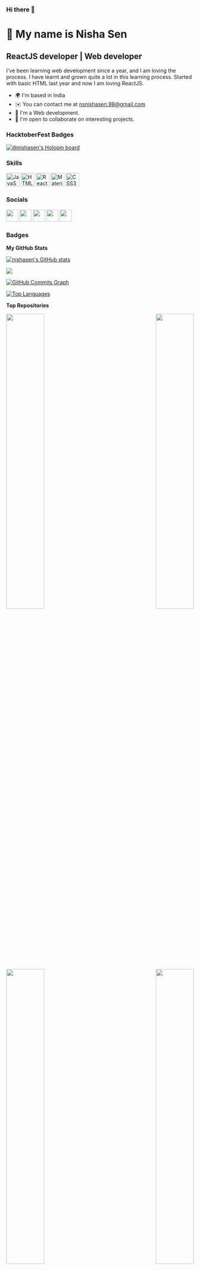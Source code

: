 ### Hi there 👋

👋 My name is Nisha Sen
==========================

ReactJS developer | Web developer
---------------------------------

I've been learning web development since a year, and I am loving the process. I have learnt and grown quite a lot in this learning process. Started with basic HTML last year and now I am loving ReactJS.

* 🌍  I'm based in India
* ✉️  You can contact me at [nsnishasen.98@gmail.com](mailto:nsnishasen.98@gmail.com)
* 🧠  I'm a Web development.
* 🤝  I'm open to collaborate on interesting projects.

### HacktoberFest Badges

[![@nishasen's Holopin board](https://holopin.me/nishasen)](https://holopin.io/@nishasen)

### Skills

<p align="left">
<a href="https://developer.mozilla.org/en-US/docs/Web/JavaScript" target="_blank" rel="noreferrer"><img src="https://raw.githubusercontent.com/danielcranney/readme-generator/main/public/icons/skills/javascript-colored.svg" width="36" height="36" alt="JavaScript" /></a>
<a href="https://developer.mozilla.org/en-US/docs/Glossary/HTML5" target="_blank" rel="noreferrer"><img src="https://raw.githubusercontent.com/danielcranney/readme-generator/main/public/icons/skills/html5-colored.svg" width="36" height="36" alt="HTML5" /></a>
<a href="https://reactjs.org/" target="_blank" rel="noreferrer"><img src="https://raw.githubusercontent.com/danielcranney/readme-generator/main/public/icons/skills/react-colored.svg" width="36" height="36" alt="React" /></a>
<a href="https://mui.com/" target="_blank" rel="noreferrer"><img src="https://raw.githubusercontent.com/danielcranney/readme-generator/main/public/icons/skills/materialui-colored.svg" width="36" height="36" alt="Material UI" /></a>
<a href="https://www.w3.org/TR/CSS/#css" target="_blank" rel="noreferrer"><img src="https://raw.githubusercontent.com/danielcranney/readme-generator/main/public/icons/skills/css3-colored.svg" width="36" height="36" alt="CSS3" /></a>
</p>

### Socials

<p align="left"> <a href="https://discord.com/users/Nisha Sen#5060" target="_blank" rel="noreferrer"><img src="https://raw.githubusercontent.com/danielcranney/readme-generator/main/public/icons/socials/discord.svg" width="32" height="32" /></a> <a href="https://www.github.com/nishasen" target="_blank" rel="noreferrer"><img src="https://raw.githubusercontent.com/danielcranney/readme-generator/main/public/icons/socials/github.svg" width="32" height="32" /></a> <a href="https://www.linkedin.com/in/nisha-sen-13644b191" target="_blank" rel="noreferrer"><img src="https://raw.githubusercontent.com/danielcranney/readme-generator/main/public/icons/socials/linkedin.svg" width="32" height="32" /></a> <a href="http://www.medium.com/@nsnishasen.98" target="_blank" rel="noreferrer"><img src="https://raw.githubusercontent.com/danielcranney/readme-generator/main/public/icons/socials/medium.svg" width="32" height="32" /></a> <a href="https://www.twitter.com/NishaSe58693459" target="_blank" rel="noreferrer"><img src="https://raw.githubusercontent.com/danielcranney/readme-generator/main/public/icons/socials/twitter.svg" width="32" height="32" /></a></p>

### Badges

<b>My GitHub Stats</b>

<a href="http://www.github.com/nishasen"><img src="https://github-readme-stats.vercel.app/api?username=nishasen&show_icons=true&hide=&count_private=true&title_color=0891b2&text_color=ffffff&icon_color=0891b2&bg_color=1c1917&hide_border=true&show_icons=true" alt="nishasen's GitHub stats" /></a>

<a href="http://www.github.com/nishasen"><img src="https://github-readme-streak-stats.herokuapp.com/?user=nishasen&stroke=ffffff&background=1c1917&ring=0891b2&fire=0891b2&currStreakNum=ffffff&currStreakLabel=0891b2&sideNums=ffffff&sideLabels=ffffff&dates=ffffff&hide_border=true" /></a>

<a href="http://www.github.com/nishasen"><img src="https://activity-graph.herokuapp.com/graph?username=nishasen&bg_color=1c1917&color=ffffff&line=0891b2&point=ffffff&area_color=1c1917&area=true&hide_border=true&custom_title=GitHub%20Commits%20Graph" alt="GitHub Commits Graph" /></a>

<a href="https://github.com/nishasen" align="left"><img src="https://github-readme-stats.vercel.app/api/top-langs/?username=nishasen&langs_count=10&title_color=0891b2&text_color=ffffff&icon_color=0891b2&bg_color=1c1917&hide_border=true&locale=en&custom_title=Top%20%Languages" alt="Top Languages" /></a>

<b>Top Repositories</b>

<div width="100%" align="center"><a href="https://github.com/nishasen/Diagon-Alley-Mockbee-Final" align="left"><img align="left" width="45%" src="https://github-readme-stats.vercel.app/api/pin/?username=nishasen&repo=Diagon-Alley-Mockbee-Final&title_color=0891b2&text_color=ffffff&icon_color=0891b2&bg_color=1c1917&hide_border=true&locale=en" /></a><a href="https://github.com/nishasen/Vibes" align="right"><img align="right" width="45%" src="https://github-readme-stats.vercel.app/api/pin/?username=nishasen&repo=Vibes&title_color=0891b2&text_color=ffffff&icon_color=0891b2&bg_color=1c1917&hide_border=true&locale=en" /></a></div><br /><br /><br /><br /><br /><br /><br />

<div width="100%" align="center"><a href="https://github.com/nishasen/Nembus-UI" align="left"><img align="left" width="45%" src="https://github-readme-stats.vercel.app/api/pin/?username=nishasen&repo=Nembus-UI&title_color=0891b2&text_color=ffffff&icon_color=0891b2&bg_color=1c1917&hide_border=true&locale=en" /></a><a href="https://github.com/nishasen/WizNotes" align="right"><img align="right" width="45%" src="https://github-readme-stats.vercel.app/api/pin/?username=nishasen&repo=WizNotes&title_color=0891b2&text_color=ffffff&icon_color=0891b2&bg_color=1c1917&hide_border=true&locale=en" /></a></div>
